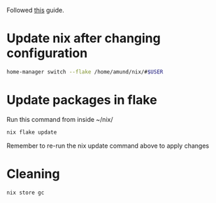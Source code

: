Followed [this](https://tech.aufomm.com/my-nix-journey-use-nix-with-ubuntu/) guide.

# Update nix after changing configuration

```bash
home-manager switch --flake /home/amund/nix/#$USER
```

# Update packages in flake

Run this command from inside ~/nix/

```bash
nix flake update
```

Remember to re-run the nix update command above to apply changes

# Cleaning

```bash
nix store gc
```

